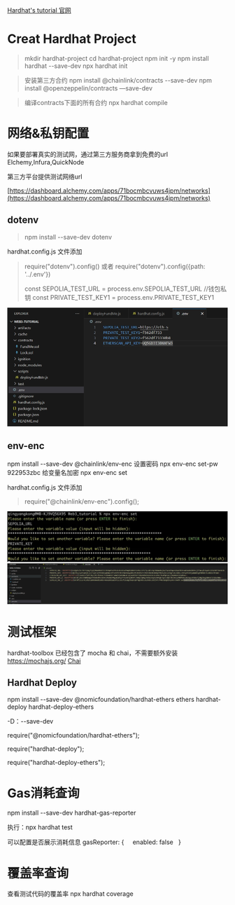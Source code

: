 
[Hardhat's tutorial 官网](https://hardhat.org/tutorial)

# Creat Hardhat Project

> mkdir hardhat-project
> cd hardhat-project
> npm init -y
> npm install hardhat --save-dev
> npx hardhat init

> 安装第三方合约
> npm install @chainlink/contracts --save-dev
> npm install @openzeppelin/contracts —save-dev

> 编译contracts下面的所有合约
> npx hardhat compile

# 网络&私钥配置

如果要部署真实的测试网，通过第三方服务商拿到免费的url Elchemy,Infura,QuickNode

第三方平台提供测试网络url

[https://dashboard.alchemy.com/apps/71bocmbcvuws4jpm/networks](https://dashboard.alchemy.com/apps/71bocmbcvuws4jpm/networks)

## dotenv

> npm install --save-dev dotenv

hardhat.config.js 文件添加 
> require("dotenv").config() 或者
> require("dotenv").config({path: '../.env'})
> 
> const SEPOLIA_TEST_URL = process.env.SEPOLIA_TEST_URL
> //钱包私钥
> const PRIVATE_TEST_KEY1 = process.env.PRIVATE_TEST_KEY1

![图片](./img/01.png)
## env-enc

npm install --save-dev @chainlink/env-enc
设置密码
npx env-enc set-pw
922953zbc
给变量名加密
npx env-enc set

hardhat.config.js 文件添加 
> require("@chainlink/env-enc").config();

![图片](./img/02.png)![图片](./img/03.png)

# 测试框架
hardhat-toolbox 已经包含了 mocha 和 chai，不需要额外安装
https://mochajs.org/
[Chai](https://www.chaijs.com/)

## Hardhat Deploy

npm install --save-dev @nomicfoundation/hardhat-ethers ethers hardhat-deploy hardhat-deploy-ethers

-D：--save-dev

require("@nomicfoundation/hardhat-ethers");

require("hardhat-deploy");

require("hardhat-deploy-ethers");
# Gas消耗查询

npm install --save-dev hardhat-gas-reporter

执行：npx hardhat test

可以配置是否展示消耗信息
gasReporter: {
    enabled: false
  }

# 覆盖率查询

查看测试代码的覆盖率 npx hardhat coverage